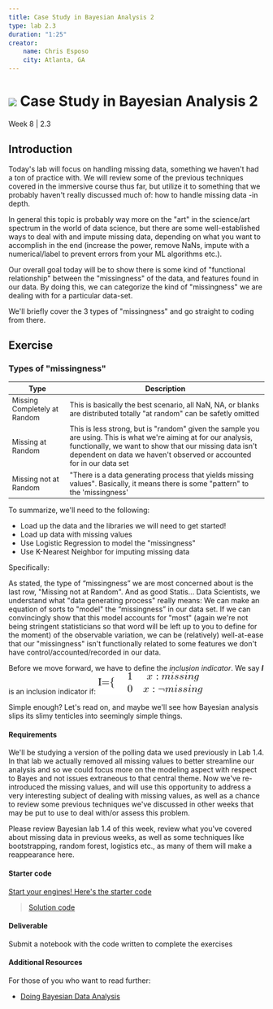 ```yaml
---
title: Case Study in Bayesian Analysis 2
type: lab 2.3
duration: "1:25"
creator:
    name: Chris Esposo
    city: Atlanta, GA
---
```


# ![](https://ga-dash.s3.amazonaws.com/production/assets/logo-9f88ae6c9c3871690e33280fcf557f33.png) Case Study in Bayesian Analysis 2
Week 8 | 2.3

## Introduction

Today's lab will focus on handling missing data, something we haven't had a ton of practice with. We will review some of the previous techniques covered in the immersive course thus far, but utilize it to something that we probably haven't really discussed much of: how to handle missing data -in depth.

In general this topic is probably way more on the "art" in the science/art spectrum in the world of data science, but there are some well-established ways to deal with and impute missing data, depending on what you want to accomplish in the end (increase the power, remove NaNs, impute with a numerical/label to prevent errors from your ML algorithms etc.).

Our overall goal today will be to show there is some kind of "functional relationship" between the "missingness" of the data, and features found in our data. By doing this, we can categorize the kind of "missingness" we are dealing with for a particular data-set.

We'll briefly cover the 3 types of "missingness" and go straight to coding from there.


## Exercise

### Types of "missingness"

| Type  | Description  |
|---|---|
| Missing Completely at Random  | This is basically the best scenario, all NaN, NA, or blanks are distributed totally "at random" can be safetly omitted  |
| Missing at Random  | This is less strong, but is "random" given the sample you are using. This is what we're aiming at for our analysis, functionally, we want to show that our missing data isn't dependent on data we haven't observed or accounted for in our data set   |
| Missing not at Random  | "There is a data generating process that yields missing values". Basically, it means there is some "pattern" to the 'missingness' |

To summarize, we'll need to the following:

- Load up the data and the libraries we will need to get started!
- Load up data with missing values
- Use Logistic Regression to model the "missingness"
- Use K-Nearest Neighbor for imputing missing data

Specifically:

As stated, the type of “missingness” we are most concerned about is the last row, "Missing not at Random". And as good Statis... Data Scientists, we understand what "data generating process" really means: We can make an equation of sorts to "model" the “missingness” in our data set. If we can convincingly show that this model accounts for "most" (again we're not being stringent statisticians so that word will be left up to you to define for the moment) of the observable variation, we can be (relatively) well-at-ease that our "missingness" isn't functionally related to some features we don't have control/accounted/recorded in our data.

Before we move forward, we have to define the *inclusion indicator*. We say **_I_** is an inclusion indicator if:
![](inclusion_small.png)

Simple enough? Let's read on, and maybe we'll see how Bayesian analysis slips its slimy tenticles into seemingly simple things.


#### Requirements

We'll be studying a version of the polling data we used previously in Lab 1.4. In that lab we actually removed all missing values to better streamline our analysis and so we could focus more on the modeling aspect with respect to Bayes and not issues extraneous to that central theme. Now we've re-introduced the missing values, and will use this opportunity to address a very interesting subject of dealing with missing values, as well as a chance to review some previous techniques we've discussed in other weeks that may be put to use to deal with/or assess this problem.

Please review Bayesian lab 1.4 of this week, review what you've covered about missing data in previous weeks, as well as some techniques like bootstrapping, random forest, logistics etc., as many of them will make a reappearance here.


#### Starter code

[Start your engines! Here's the starter code](./code/w8-2.3-starter.ipynb)

> [Solution code](./code/w8-2.3-solutions.ipynb)

#### Deliverable

Submit a notebook with the code written to complete the exercises

#### Additional Resources

For those of you who want to read further:

- [Doing Bayesian Data Analysis](http://doingbayesiandataanalysis.blogspot.com/2014/01/bayesian-variable-selection-in-multiple.html)
